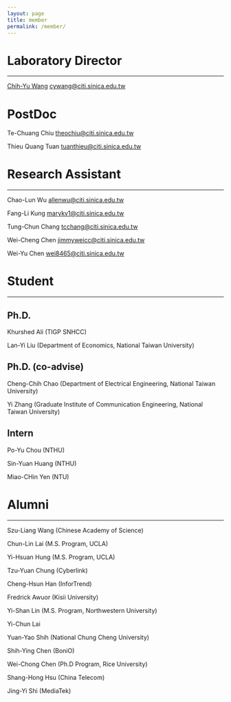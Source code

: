 ```yaml
---
layout: page
title: member
permalink: /member/
---
```


# Laboratory Director

----------------

[Chih-Yu Wang](http://tom.ky) <cywang@citi.sinica.edu.tw>


# PostDoc

Te-Chuang Chiu <theochiu@citi.sinica.edu.tw>

Thieu Quang Tuan <tuanthieu@citi.sinica.edu.tw>

# Research Assistant

----------------

Chao-Lun Wu <allenwu@citi.sinica.edu.tw>

Fang-Li Kung <marykv1@citi.sinica.edu.tw>

Tung-Chun Chang <tcchang@citi.sinica.edu.tw>

Wei-Cheng Chen <jimmyweicc@citi.sinica.edu.tw>

Wei-Yu Chen <wei8465@citi.sinica.edu.tw>

# Student

----------------

## Ph.D.

Khurshed Ali (TIGP SNHCC)

Lan-Yi Liu (Department of Economics, National Taiwan University)

## Ph.D. (co-advise)

Cheng-Chih Chao (Department of Electrical Engineering, National Taiwan University)

Yi Zhang (Graduate Institute of Communication Engineering, National Taiwan University)

## Intern

Po-Yu Chou (NTHU)

Sin-Yuan Huang (NTHU)

Miao-CHin Yen (NTU)

# Alumni

----------------

Szu-Liang Wang (Chinese Academy of Science)

Chun-Lin Lai (M.S. Program, UCLA)

Yi-Hsuan Hung (M.S. Program, UCLA)

Tzu-Yuan Chung (Cyberlink)

Cheng-Hsun Han (InforTrend)

Fredrick Awuor (Kisii University)

Yi-Shan Lin (M.S. Program, Northwestern University)

Yi-Chun Lai

Yuan-Yao Shih (National Chung Cheng University)

Shih-Ying Chen (BoniO)

Wei-Chong Chen (Ph.D Program, Rice University)

Shang-Hong Hsu (China Telecom)

Jing-Yi Shi (MediaTek)
